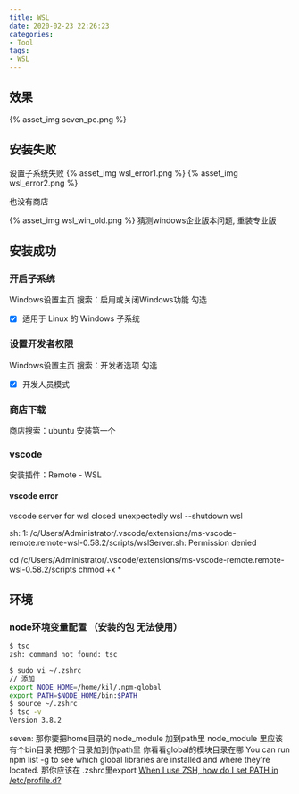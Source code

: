 ```yaml
---
title: WSL
date: 2020-02-23 22:26:23
categories:
- Tool
tags:
- WSL
---
```


## 效果
{% asset_img seven_pc.png %}

## 安装失败
设置子系统失败
{% asset_img wsl_error1.png %}
{% asset_img wsl_error2.png %}

也没有商店

{% asset_img wsl_win_old.png %}
猜测windows企业版本问题, 重装专业版

## 安装成功
### 开启子系统
Windows设置主页 搜索：启用或关闭Windows功能
勾选
- [x] 适用于 Linux 的 Windows 子系统

### 设置开发者权限
Windows设置主页 搜索：开发者选项
勾选
- [x] 开发人员模式

### 商店下载
商店搜索：ubuntu
安装第一个

### vscode
安装插件：Remote - WSL

#### vscode error
vscode server for wsl closed unexpectedly
wsl --shutdown
wsl

sh: 1: /c/Users/Administrator/.vscode/extensions/ms-vscode-remote.remote-wsl-0.58.2/scripts/wslServer.sh: Permission denied

cd /c/Users/Administrator/.vscode/extensions/ms-vscode-remote.remote-wsl-0.58.2/scripts
chmod +x *

## 环境
### node环境变量配置 （安装的包 无法使用）
``` zsh
$ tsc
zsh: command not found: tsc
```

``` zsh
$ sudo vi ~/.zshrc
// 添加
export NODE_HOME=/home/kil/.npm-global
export PATH=$NODE_HOME/bin:$PATH
$ source ~/.zshrc
$ tsc -v
Version 3.8.2
```

seven:
那你要把home目录的 node_module 加到path里
node_module 里应该有个bin目录
把那个目录加到你path里
你看看global的模块目录在哪
You can run npm list -g to see which global libraries are installed and where they're located. 
那你应该在 .zshrc里export
[When I use ZSH, how do I set PATH in /etc/profile.d?](https://askubuntu.com/questions/476246/when-i-use-zsh-how-do-i-set-path-in-etc-profile-d)

